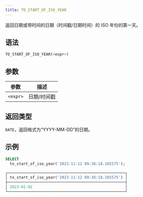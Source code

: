 ```yaml
---
title: TO_START_OF_ISO_YEAR
---
```


返回日期或带时间的日期（时间戳/日期时间）的 ISO 年份的第一天。

## 语法

```sql
TO_START_OF_ISO_YEAR(<expr>)
```

## 参数

| 参数      | 描述          |
|-----------|---------------|
| `<expr>`  | 日期/时间戳   |

## 返回类型

`DATE`，返回格式为“YYYY-MM-DD”的日期。

## 示例

```sql
SELECT
  to_start_of_iso_year('2023-11-12 09:38:18.165575');

┌────────────────────────────────────────────────────┐
│ to_start_of_iso_year('2023-11-12 09:38:18.165575') │
├────────────────────────────────────────────────────┤
│ 2023-01-02                                         │
└────────────────────────────────────────────────────┘
```